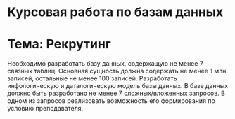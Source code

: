 # Курсовая работа по базам данных 
# Тема: Рекрутинг
Необходимо разработать базу данных, содержащую не менее 7 связных таблиц.
Основная сущность должна содержать не менее 1 млн. записей, остальные не
менее 100 записей. Разработать инфологическую и даталогическую модель базы
данных. В базе данных должно быть разработано не менее 7 сложных/вложенных
запросов. В одном из запросов реализовать возможность его формирования по
условию преподавателя.
